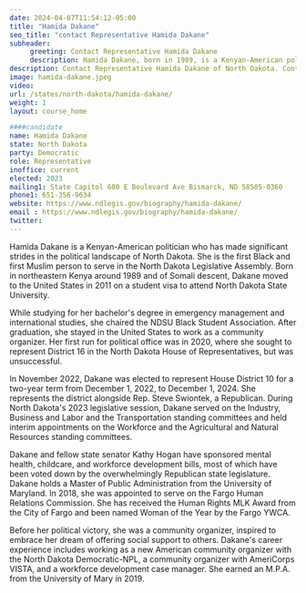 ```yaml
---
date: 2024-04-07T11:54:12-05:00
title: "Hamida Dakane"
seo_title: "contact Representative Hamida Dakane"
subheader:
     greeting: Contact Representative Hamida Dakane
     description: Hamida Dakane, born in 1989, is a Kenyan-American politician affiliated with the Democratic Party. She serves as a member of the North Dakota House of Representatives, representing District 10. She assumed office on December 1, 2022.
description: Contact Representative Hamida Dakane of North Dakota. Contact information for Hamida Dakane includes email address, phone number, and mailing address.
image: hamida-dakane.jpeg
video:
url: /states/north-dakota/hamida-dakane/
weight: 1
layout: course_home

####candidate
name: Hamida Dakane
state: North Dakota
party: Democratic
role: Representative
inoffice: current
elected: 2023
mailing1: State Capitol 600 E Boulevard Ave Bismarck, ND 58505-0360
phone1: 651-356-9634
website: https://www.ndlegis.gov/biography/hamida-dakane/
email : https://www.ndlegis.gov/biography/hamida-dakane/
twitter: 
---
```

Hamida Dakane is a Kenyan-American politician who has made significant strides in the political landscape of North Dakota. She is the first Black and first Muslim person to serve in the North Dakota Legislative Assembly. Born in northeastern Kenya around 1989 and of Somali descent, Dakane moved to the United States in 2011 on a student visa to attend North Dakota State University. 

While studying for her bachelor's degree in emergency management and international studies, she chaired the NDSU Black Student Association. After graduation, she stayed in the United States to work as a community organizer. Her first run for political office was in 2020, where she sought to represent District 16 in the North Dakota House of Representatives, but was unsuccessful.

In November 2022, Dakane was elected to represent House District 10 for a two-year term from December 1, 2022, to December 1, 2024. She represents the district alongside Rep. Steve Swiontek, a Republican. During North Dakota's 2023 legislative session, Dakane served on the Industry, Business and Labor and the Transportation standing committees and held interim appointments on the Workforce and the Agricultural and Natural Resources standing committees. 

Dakane and fellow state senator Kathy Hogan have sponsored mental health, childcare, and workforce development bills, most of which have been voted down by the overwhelmingly Republican state legislature. Dakane holds a Master of Public Administration from the University of Maryland. In 2018, she was appointed to serve on the Fargo Human Relations Commission. She has received the Human Rights MLK Award from the City of Fargo and been named Woman of the Year by the Fargo YWCA.

Before her political victory, she was a community organizer, inspired to embrace her dream of offering social support to others. Dakane's career experience includes working as a new American community organizer with the North Dakota Democratic-NPL, a community organizer with AmeriCorps VISTA, and a workforce development case manager. She earned an M.P.A. from the University of Mary in 2019.

